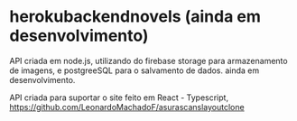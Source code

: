 # herokubackendnovels  (ainda em desenvolvimento)
API criada em node.js, utilizando do firebase storage para armazenamento de imagens, e postgreeSQL para o salvamento de dados. ainda em desenvolvimento.

API criada para suportar o site feito em React - Typescript, https://github.com/LeonardoMachadoF/asurascanslayoutclone
